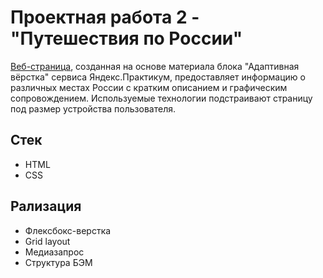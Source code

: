 # Проектная работа 2 - "Путешествия по России"

[Веб-страница](https://Dumisel.githib.io/russian-travel/), созданная на основе материала блока "Адаптивная вёрстка" сервиса Яндекс.Практикум, предоставляет информацию о различных местах России с кратким описанием и графическим сопровождением. Используемые технологии подстраивают страницу под размер устройства пользователя.

## Стек

- HTML
- CSS

## Рализация

- Флексбокс-верстка
- Grid layout
- Медиазапрос
- Структура БЭМ

